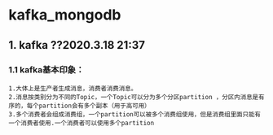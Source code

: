 # kafka_mongodb

## 1. kafka          ??2020.3.18     21:37
  ### 1.1 kafka基本印象：
    1.大体上是生产者生成消息，消费者消费消息。
    2.消息按类别分为不同的Topic，一个Topic可以分为多个分区partition ，分区内消息是有序的，每个partition会有多个副本（用于高可用）
    3.多个消费者会组成消费组，一个partition可以被多个消费组使用，但是消费组里面只能有一个消费者使用.一个消费者可以使用多个partition
